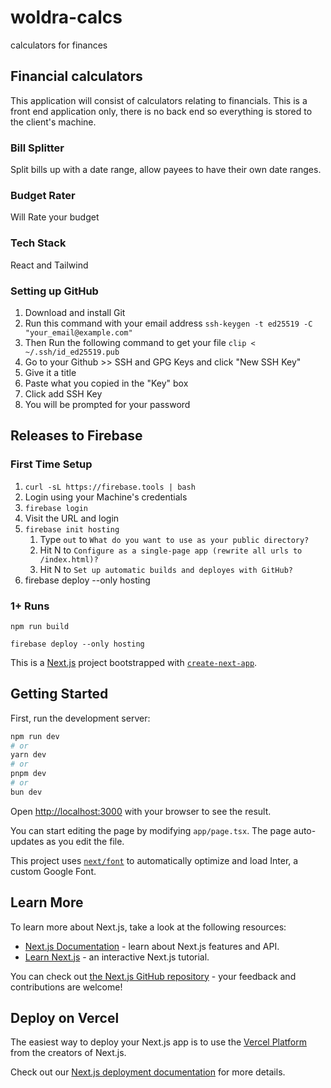 # woldra-calcs
calculators for finances

## Financial calculators
This application will consist of calculators relating to financials. This is a front end application only, there is no back end so everything is stored to the client's machine. 

### Bill Splitter
Split bills up with a date range, allow payees to have their own date ranges.

### Budget Rater
Will Rate your budget

### Tech Stack
React and Tailwind

### Setting up GitHub
1. Download and install Git
1. Run this command with your email address 
	`ssh-keygen -t ed25519 -C "your_email@example.com"`
1. Then Run the following command to get your file 
	`clip < ~/.ssh/id_ed25519.pub`
1. Go to your Github >> SSH and GPG Keys and click "New SSH Key"
1. Give it a title
1. Paste what you copied in the "Key" box
1. Click add SSH Key
1. You will be prompted for your password


## Releases to Firebase

### First Time Setup 
1. `curl -sL https://firebase.tools | bash`
1. Login using your Machine's credentials
1. `firebase login`
1. Visit the URL and login
1. `firebase init hosting`
	1. Type `out` to `What do you want to use as your public directory?`
	1. Hit N to `Configure as a single-page app (rewrite all urls to /index.html)?`
	1. Hit N to `Set up automatic builds and deployes with GitHub?`
1. firebase deploy --only hosting


### 1+ Runs
`npm run build`

`firebase deploy --only hosting`






This is a [Next.js](https://nextjs.org/) project bootstrapped with [`create-next-app`](https://github.com/vercel/next.js/tree/canary/packages/create-next-app).

## Getting Started

First, run the development server:

```bash
npm run dev
# or
yarn dev
# or
pnpm dev
# or
bun dev
```

Open [http://localhost:3000](http://localhost:3000) with your browser to see the result.

You can start editing the page by modifying `app/page.tsx`. The page auto-updates as you edit the file.

This project uses [`next/font`](https://nextjs.org/docs/basic-features/font-optimization) to automatically optimize and load Inter, a custom Google Font.

## Learn More

To learn more about Next.js, take a look at the following resources:

- [Next.js Documentation](https://nextjs.org/docs) - learn about Next.js features and API.
- [Learn Next.js](https://nextjs.org/learn) - an interactive Next.js tutorial.

You can check out [the Next.js GitHub repository](https://github.com/vercel/next.js/) - your feedback and contributions are welcome!

## Deploy on Vercel

The easiest way to deploy your Next.js app is to use the [Vercel Platform](https://vercel.com/new?utm_medium=default-template&filter=next.js&utm_source=create-next-app&utm_campaign=create-next-app-readme) from the creators of Next.js.

Check out our [Next.js deployment documentation](https://nextjs.org/docs/deployment) for more details.

